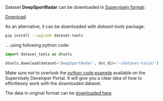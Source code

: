 Dataset **DeepSportRadar** can be downloaded in [Supervisely format](https://developer.supervisely.com/api-references/supervisely-annotation-json-format):

 [Download](https://assets.supervisely.com/supervisely-supervisely-assets-public/teams_storage/U/f/2g/W7EA861njlzXa3W9sMPDfLglfuuPhSrNNFfuZkwRFdkN5yINdERF52gCmXsTRKYUSn7XqoR64qhFFcVM7XhfK4a70kVJrU88wGLP97LZaO4dmSc5ht2LjdTErzxV.tar)

As an alternative, it can be downloaded with *dataset-tools* package:
``` bash
pip install --upgrade dataset-tools
```

... using following python code:
``` python
import dataset_tools as dtools

dtools.download(dataset='DeepSportRadar', dst_dir='~/dataset-ninja/')
```
Make sure not to overlook the [python code example](https://developer.supervisely.com/getting-started/python-sdk-tutorials/iterate-over-a-local-project) available on the Supervisely Developer Portal. It will give you a clear idea of how to effortlessly work with the downloaded dataset.

The data in original format can be [downloaded here](https://www.kaggle.com/datasets/deepsportradar/basketball-instants-dataset/download?datasetVersionNumber=4).